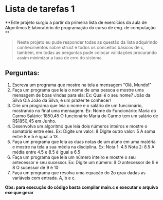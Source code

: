 # Lista de tarefas 1

**Este projeto surgiu a partir da primeira lista de exercícios da aula de Algoritmos E laboratório de programação do curso de eng. de computação **

> Neste projeto eu pude responder todas as questão da lista adquirindo conhecimentos sobre struct e todos os conceitos básicos de c, também, em todas as perguntas pude colocar validações procurando assim minimizar a taxa de erro do sistema.



## Perguntas:

1. Escreva um programa que mostre na tela a mensagem "Olá, Mundo!"
2. Faça um programa que leia o nome de uma pessoa e mostre uma mensagem de boas
   vindas para ela: Ex: Qual é o seu nome? João da Silva Olá João da Silva, é um prazer te
   conhecer!
3. Crie um programa que leia o nome e o salário de um funcionário, mostrando no final
   uma mensagem. Ex: Nome do Funcionário: Maria do Carmo Salário: 1850,45 O
   funcionário Maria do Carmo tem um salário de R$1850,45 em Junho.
4. Desenvolva um algoritmo que leia dois números inteiros e mostre o somatório entre
   eles. Ex: Digite um valor: 8 Digite outro valor: 5 A soma entre 8 e 5 é igual a 13.
5. Faça um programa que leia as duas notas de um aluno em uma matéria e mostre na
   tela a sua média na disciplina. Ex: Nota 1: 4.5 Nota 2: 8.5 A média entre 4.5 e 8.5 é igual a
   6.5
6. Faça um programa que leia um número inteiro e mostre o seu antecessor e seu
   sucessor. Ex: Digite um número: 9 O antecessor de 9 é 8 O sucessor de 9 é 10
7. Faça um programa que resolva uma equação do 2o grau dadas as variáveis com
   entrada. A, b e c.

**Obs: para execução do código basta compilar main.c e executar o arquivo exe que gerar**
